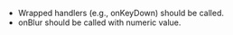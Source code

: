 * Wrapped handlers (e.g., onKeyDown) should be called.
* onBlur should be called with numeric value.
